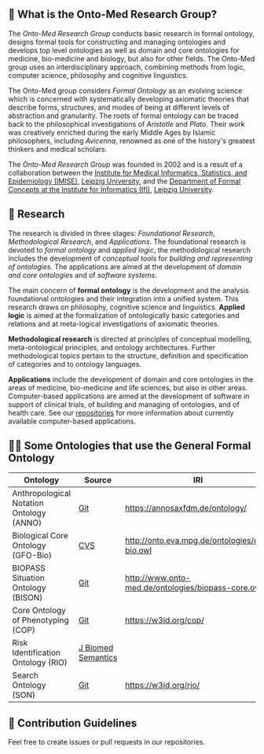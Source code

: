 ## 🙋‍ What is the Onto-Med Research Group?
The *Onto-Med Research Group* conducts basic research in formal ontology, designs formal tools for constructing and managing ontologies
and develops top level ontologies as well as domain and core ontologies for medicine, bio-medicine and biology, but also for other fields.
The Onto-Med group uses an interdisciplinary approach, combining methods from logic, computer science, philosophy and cognitive linguistics.

The Onto-Med group considers *Formal Ontology* as an evolving science which is concerned with systematically developing axiomatic theories
that describe forms, structures, and modes of being at different levels of abstraction and granularity. The roots of formal ontology
can be traced back to the philosophical investigations of *Aristotle* and *Plato*. Their work was creatively enriched during the early
Middle Ages by Islamic philosophers, including *Avicenna*, renowned as one of the history's greatest thinkers and medical scholars.

The *Onto-Med Research Group* was founded in 2002 and is a result of a collaboration between the
[Institute for Medical Informatics, Statistics, and Epidemiology (IMISE)](https://www.imise.uni-leipzig.de/en), [Leipzig University](http://www.uni-leipzig.de/en),
and the [Department of Formal Concepts at the Institute for Informatics (IfI)](http://www.informatik.uni-leipzig.de/fk/), [Leipzig University](http://www.uni-leipzig.de/en).

## 🧙 Research
The research is divided in three stages: *Foundational Research*, *Methodological Research*, and *Applications*. The foundational research is
devoted to *formal ontology* and *applied logic*, the methodological research includes the development of *conceptual tools* for
*building and representing of ontologies*. The applications are aimed at the development of *domain and core ontologies* and of *software systems*.

The main concern of **formal ontology** is the development and the analysis foundational ontologies and their integration into a unified system.
This research draws on philosophy, cognitive science and linguistics. **Applied logic** is aimed at the formalization of ontologically basic
categories and relations and at meta-logical investigations of axiomatic theories.

**Methodological research** is directed at principles of conceptual modelling, meta-ontological principles, and ontology architectures.
Further methodological topics pertain to the structure, definition and specification of categories and to ontology languages.

**Applications** include the development of domain and core ontologies in the areas of medicine, bio-medicine and life sciences,
but also in other areas. Computer-based applications are aimed at the development of software in support of clinical trials,
of building and managing of ontologies, and of health care. See our [repositories](https://github.com/orgs/Onto-Med/repositories)
for more information about currently available computer-based applications.

## 👩‍💻 Some Ontologies that use the General Formal Ontology
| Ontology | Source | IRI |
| --- | --- | --- |
| Anthropological Notation Ontology (ANNO) | [Git](https://github.com/annosaxfdm/ontology) | https://annosaxfdm.de/ontology/ |
| Biological Core Ontology (GFO-Bio) | [CVS](http://cvs.savannah.gnu.org/viewvc/gfo/gfo-bio/) | http://onto.eva.mpg.de/ontologies/gfo-bio.owl |
| BIOPASS Situation Ontology (BISON) | [Git](https://github.com/Onto-Med/BISON) | http://www.onto-med.de/ontologies/biopass-core.owl |
| Core Ontology of Phenotyping (COP) | [Git](https://github.com/Onto-Med/COP) | https://w3id.org/cop/ |
| Risk Identification Ontology (RIO) | [J Biomed Semantics](https://doi.org/10.1186/s13326-017-0147-8) | |
| Search Ontology (SON) | [Git](https://github.com/Onto-Med/RIO) | https://w3id.org/rio/ |

## 🌈 Contribution Guidelines
Feel free to create issues or pull requests in our repositories.
